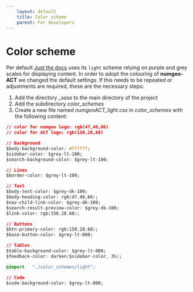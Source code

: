 ```yaml
---
    layout: default
    title: Color scheme
    parent: For developers
---
```

# Color scheme

Per default [Just the docs](https://just-the-docs.github.io/just-the-docs) uses its `light` scheme relying on purple and grey scales for displaying content. In order to adopt the colouring of **numgeo-ACT** we changed the default settings. If this needs to be repeated or adjustments are required, these are the necessary steps: 

1) Add the directory *_sass* to the main directory of the project 
2) Add the subdirectory *color_schemes*  
3) Create a new file named *numgeoACT_light.css* in *color_schemes* with the following content: 

```css 
// color for numgeo logo: rgb(47,46,66)
// color for ACT logo: rgb(150,28,68)

// Background
$body-background-color: #ffffff;
$sidebar-color: $grey-lt-100;
$search-background-color: $grey-lt-100;

// Lines
$border-color: $grey-lt-100;

// Text
$body-text-color: $grey-dk-100;
$body-heading-color: rgb(47,46,66);
$nav-child-link-color: $grey-dk-100;
$search-result-preview-color: $grey-dk-100;
$link-color: rgb(150,28,68);

// Buttons
$btn-primary-color: rgb(150,28,68);
$base-button-color: $grey-lt-000;

// Tables
$table-background-color: $grey-lt-000;
$feedback-color: darken($sidebar-color, 3%);

@import   "./color_schemes/light";

// Code
$code-background-color: $grey-lt-000;
```